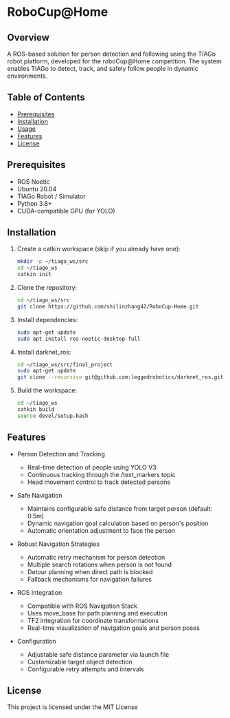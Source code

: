 # RoboCup@Home

## Overview
A ROS-based solution for person detection and following using the TIAGo robot platform, developed for the roboCup@Home competition. The system enables TIAGo to detect, track, and safely follow people in dynamic environments.

## Table of Contents
- [Prerequisites](#prerequisites)
- [Installation](#installation)
- [Usage](#usage)
- [Features](#features)
- [License](#license)

## Prerequisites
- ROS Noetic
- Ubuntu 20.04
- TIAGo Robot / Simulator
- Python 3.8+
- CUDA-compatible GPU (for YOLO)

## Installation

1. Create a catkin workspace (skip if you already have one):
    ```bash
    mkdir -p ~/tiago_ws/src
    cd ~/tiago_ws
    catkin init
    ```

2. Clone the repository:
    ```bash
    cd ~/tiago_ws/src
    git clone https://github.com/shilinzhang42/RoboCup-Home.git
    ```

3. Install dependencies:
    ```bash
    sudo apt-get update
    sudo apt install ros-noetic-desktop-full
    ```

4. Install darknet_ros:
    ```bash
    cd ~/tiago_ws/src/final_project
    sudo apt-get update
    git clone --recursive git@github.com:leggedrobotics/darknet_ros.git
    ```

5. Build the workspace:
    ```bash
    cd ~/tiago_ws
    catkin build
    source devel/setup.bash
    ```

## Features
- Person Detection and Tracking
  - Real-time detection of people using YOLO V3
  - Continuous tracking through the /text_markers topic
  - Head movement control to track detected persons

- Safe Navigation
  - Maintains configurable safe distance from target person (default: 0.5m)
  - Dynamic navigation goal calculation based on person's position
  - Automatic orientation adjustment to face the person

- Robust Navigation Strategies
  - Automatic retry mechanism for person detection
  - Multiple search rotations when person is not found
  - Detour planning when direct path is blocked
  - Fallback mechanisms for navigation failures

- ROS Integration
  - Compatible with ROS Navigation Stack
  - Uses move_base for path planning and execution 
  - TF2 integration for coordinate transformations
  - Real-time visualization of navigation goals and person poses

- Configuration
  - Adjustable safe distance parameter via launch file
  - Customizable target object detection
  - Configurable retry attempts and intervals


## License

This project is licensed under the MIT License 
